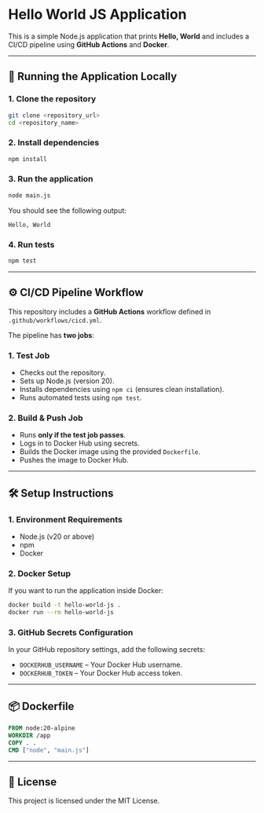 # Hello World JS Application

This is a simple Node.js application that prints **Hello, World** and includes a CI/CD pipeline using **GitHub Actions** and **Docker**.

---

## 🚀 Running the Application Locally

### 1. Clone the repository

```bash
git clone <repository_url>
cd <repository_name>
```

### 2. Install dependencies

```bash
npm install
```

### 3. Run the application

```bash
node main.js
```

You should see the following output:

```
Hello, World
```

### 4. Run tests

```bash
npm test
```

---

## ⚙️ CI/CD Pipeline Workflow

This repository includes a **GitHub Actions** workflow defined in `.github/workflows/cicd.yml`.

The pipeline has **two jobs**:

### **1. Test Job**

* Checks out the repository.
* Sets up Node.js (version 20).
* Installs dependencies using `npm ci` (ensures clean installation).
* Runs automated tests using `npm test`.

### **2. Build & Push Job**

* Runs **only if the test job passes**.
* Logs in to Docker Hub using secrets.
* Builds the Docker image using the provided `Dockerfile`.
* Pushes the image to Docker Hub.

---

## 🛠 Setup Instructions

### **1. Environment Requirements**

* Node.js (v20 or above)
* npm
* Docker

### **2. Docker Setup**

If you want to run the application inside Docker:

```bash
docker build -t hello-world-js .
docker run --rm hello-world-js
```

### **3. GitHub Secrets Configuration**

In your GitHub repository settings, add the following secrets:

* `DOCKERHUB_USERNAME` – Your Docker Hub username.
* `DOCKERHUB_TOKEN` – Your Docker Hub access token.

---

## 📦 Dockerfile

```dockerfile
FROM node:20-alpine
WORKDIR /app
COPY . .
CMD ["node", "main.js"]
```

---

## 📄 License

This project is licensed under the MIT License.
